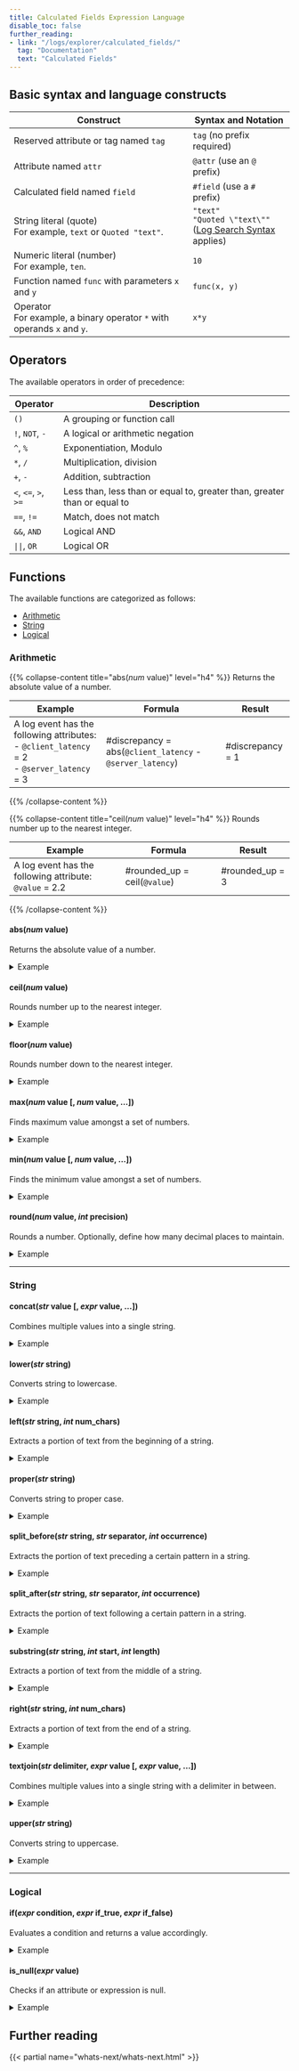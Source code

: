 ```yaml
---
title: Calculated Fields Expression Language
disable_toc: false
further_reading:
- link: "/logs/explorer/calculated_fields/"
  tag: "Documentation"
  text: "Calculated Fields"
---
```


## Basic syntax and language constructs

| Construct                                                                                          | Syntax and Notation                                                    |
| -------------------------------------------------------------------------------------------------- | ---------------------------------------------------------------------- |
| Reserved attribute or tag named `tag`                                                             | `tag` (no prefix required)                                             |
| Attribute named `attr`                                                                             | `@attr` (use an `@` prefix)                                            |
| Calculated field named `field`                                                                     | `#field` (use a `#` prefix)                                            |
| String literal (quote)<br>For example, `text` or `Quoted "text"`.                                   | `"text"`<br> `"Quoted \"text\""`<br>(<a href="https://docs.datadoghq.com/logs/explorer/search_syntax/">Log Search Syntax</a> applies)|
| Numeric literal (number)<br>For example, `ten`.                                                     | `10`                                                                   |
| Function named `func` with parameters `x` and `y`                                                  | `func(x, y)`                                                           |
| Operator<br>For example, a binary operator `*` with operands `x` and `y`.                          | `x*y`                                                                  |

## Operators

The available operators in order of precedence:

| Operator | Description |
|----------|-------------|
| `()` | A grouping or function call |
| `!`, `NOT`, `-` | A logical or arithmetic negation |
| `^`, `%` | Exponentiation, Modulo|
| `*`, `/` | Multiplication, division|
| `+`, `-` | Addition, subtraction |
| `<`, `<=`, `>`, `>=` | Less than, less than or equal to, greater than, greater than or equal to |
| `==`, `!=` | Match, does not match |
| `&&`, `AND` | Logical AND |
| `\|\|`, `OR` | Logical OR |

## Functions

The available functions are categorized as follows:
- [Arithmetic](#arithmetic)
- [String](#string)
- [Logical](#logical)


### Arithmetic

{{% collapse-content title="abs(<i>num</i> value)" level="h4" %}}
Returns the absolute value of a number.

| Example  | Formula | Result |
|----------|-------------|---------|
| A log event has the following attributes: <br> - `@client_latency` = 2 <br> - `@server_latency` = 3 | #discrepancy = abs(`@client_latency` - `@server_latency`) | #discrepancy = 1 |

{{% /collapse-content %}} 

{{% collapse-content title="ceil(<i>num</i> value)" level="h4" %}}
Rounds number up to the nearest integer.

| Example  | Formula | Result |
|----------|-------------|---------|
| A log event has the following attribute:<br>`@value` = 2.2 | #rounded_up = ceil(`@value`) | #rounded_up = 3 |

{{% /collapse-content %}} 

<h4>abs(<i>num</i> value)</h4>

Returns the absolute value of a number.

<details>
<summary>Example</summary>

| Example  | Formula | Result |
|----------|-------------|---------|
| A log event has the following attributes: <br> - `@client_latency` = 2 <br> - `@server_latency` = 3 | #discrepancy = abs(`@client_latency` - `@server_latency`) | #discrepancy = 1 |

</details>


<h4>ceil(<i>num</i> value)</h4>

Rounds number up to the nearest integer.

<details>
<summary>Example</summary>

| Example  | Formula | Result |
|----------|-------------|---------|
| A log event has the following attribute:<br>`@value` = 2.2 | #rounded_up = ceil(`@value`) | #rounded_up = 3 |

</details>


<h4>floor(<i>num</i> value)</h4>

Rounds number down to the nearest integer.

<details>
<summary>Example</summary>

| Example  | Formula | Result |
|----------|-------------|---------|
| A log event has the following attribute:<br>`@value` = 9.99 | #rounded_down = floor(`@value`) | #rounded_down = 9 |

</details>


<h4>max(<i>num</i> value [, <i>num</i> value, …])</h4>

Finds maximum value amongst a set of numbers.

<details>
<summary>Example</summary>

| Example  | Formula | Result |
|----------|-------------|---------|
| A log event has the following attribute:<br>`@CPU_temperatures` = [-1, 1, 5, 5] | #highest_temp = max(`@CPU_temperatures`) | #highest_temp = 5 |

</details>


<h4>min(<i>num</i> value [, <i>num</i> value, …])</h4>

Finds the minimum value amongst a set of numbers.

<details>
<summary>Example</summary>

| Example  | Formula | Result |
|----------|-------------|---------|
| A log event has the following attribute:<br>`@CPU_temperatures` = [-1, 1, 5, 5] | #lowest_temp = min(`@CPU_temperatures`) | #lowest_temp = -1 |

</details>


<h4>round(<i>num</i> value, <i>int</i> precision)</h4>

Rounds a number. Optionally, define how many decimal places to maintain.

<details>
<summary>Example</summary>

| Example  | Formula | Result |
|----------|-------------|---------|
| A log event has the following attribute:<br>`@value` = -1234.01 | #rounded_to_tens = round(`@value`, -1) | #rounded_to_tens = -1230 |

</details>

---

### String

<h4>concat(<i>str</i> value [, <i>expr</i> value, …])</h4>

Combines multiple values into a single string.

<details>
<summary>Example</summary>

| Example  | Formula | Result |
|----------|-------------|---------|
| A log event has the following attributes: <br> - `@city` = "Paris" <br> - `@country` = "France" | #concatenated_region = concat(`@city`, ", " `@country`) | #concatenated_region = "Paris, France" |

</details>


<h4>lower(<i>str</i> string)</h4>

Converts string to lowercase.

<details>
<summary>Example</summary>

| Example  | Formula | Result |
|----------|-------------|---------|
| A log event has the following attribute:<br>`@first_name` = "Bob" | #lower_name = lower(`@first_name`) | #lower_name = "bob" |

</details>


<h4>left(<i>str</i> string, <i>int</i> num_chars)</h4>

Extracts a portion of text from the beginning of a string.

<details>
<summary>Example</summary>

| Example  | Formula | Result |
|----------|-------------|---------|
| A log event has the following attribute:<br>`@price` = "USD10.50" | #currency = left(`@price`, 3) | #currency = "USD" |

</details>


<h4>proper(<i>str</i> string)</h4>

Converts string to proper case.

<details>
<summary>Example</summary>

| Example  | Formula | Result |
|----------|-------------|---------|
| A log event has the following attribute:<br>`@address` = "123 main st" | #formatted_address = proper(`@address`) | #formatted_address = "123 Main St" |

</details>


<h4>split_before(<i>str</i> string, <i>str</i> separator, <i>int</i> occurrence)</h4>

Extracts the portion of text preceding a certain pattern in a string.

<details>
<summary>Example</summary>

<table>
  <tr>
    <th>Example</th>
    <th>Formula</th>
    <th>Result</th>
  </tr>
  <tr>
    <td rowspan ="2">A log event has the following attribute:<br><code>@url</code> = "www.example.com/path/to/split"</td>
    <td>#url_extraction = split_before(<code>@url</code>, "/", 1)</td>
    <td>#url_extraction = "www.example.com/path"</td>
  </tr>
  <tr>
    <td>#url_extraction = split_before(<code>@url</code>, "/", 2)</td>
    <td>#url_extraction = "www.example.com/path/to"</td>
  </tr>
</table>

</details>


<h4>split_after(<i>str</i> string, <i>str</i> separator, <i>int</i> occurrence)</h4>

Extracts the portion of text following a certain pattern in a string.

<details>
<summary>Example</summary>

<table>
  <tr>
    <th>Example</th>
    <th>Formula</th>
    <th>Result</th>
  </tr>
  <tr>
    <td rowspan ="2">A log event has the following attribute:<br><code>@url</code> = "www.example.com/path/to/split"</td>
    <td>#url_extraction = split_after(<code>@url</code>, "/", 1)</td>
    <td>#url_extraction = "path/to/split"</td>
  </tr>
  <tr>
    <td>#url_extraction = split_after(<code>@url</code>, "/", 2)</td>
    <td>#url_extraction = "to/split"
</table>

</details>
</details>


<h4>substring(<i>str</i> string, <i>int</i> start, <i>int</i> length)</h4>

Extracts a portion of text from the middle of a string.

<details>
<summary>Example</summary>

| Example  | Formula | Result |
|----------|-------------|---------|
| A log event has the following attribute:<br>`@price` = "USD10.50" | #dollar_value = substring(`@price`, 2, 2) | #dollar_value = "10" |


</details>


<h4>right(<i>str</i> string, <i>int</i> num_chars)</h4>

Extracts a portion of text from the end of a string.

<details>
<summary>Example</summary>

| Example  | Formula | Result |
|----------|-------------|---------|
| A log event has the following attribute:<br>`@price` = "USD10.50" | #cent_value = right(`@price`, 2) | #cent_value = "50" |

</details>


<h4>textjoin(<i>str</i> delimiter, <i>expr</i> value [, <i>expr</i> value, …])</h4>

Combines multiple values into a single string with a delimiter in between.

<details>
<summary>Example</summary>

| Example  | Formula | Result |
|----------|-------------|---------|
| A log event has the following attributes: <br> - `@city` = "Paris" <br> - `@country` = "France" | #join_region = textjoin(", ", `@city`, `@country`) | #join_region = "Paris, France" |

</details>


<h4>upper(<i>str</i> string)</h4>

Converts string to uppercase.

<details>
<summary>Example</summary>

| Example  | Formula | Result |
|----------|-------------|---------|
| A log event has the following attribute: `@first_name` = "Bob" | #upper_name = upper(`@first_name`) | #upper_name = "BOB" |

</details>

---

### Logical

<h4>if(<i>expr</i> condition, <i>expr</i> if_true, <i>expr</i> if_false)</h4>

Evaluates a condition and returns a value accordingly.

<details>
<summary>Example</summary>

| Example  | Formula | Result |
|----------|-------------|---------|
| A log event has the following attributes: <br> - `@location` = "Paris, France" <br> - `@home` = "New York, USA" | #abroad = if(`@location` == `@home`, "false", "true") | #abroad = "true" |

</details>


<h4>is_null(<i>expr</i> value)</h4>

Checks if an attribute or expression is null.

<details>
<summary>Example</summary>

| Example  | Formula | Result |
|----------|-------------|---------|
| A log event has the following attributes: <br> - `@users_online` = 5 <br> - `@max_capacity` = 0 | is_null(`@users_online` / `@max_capacity`) | "true" |

</details>


## Further reading

{{< partial name="whats-next/whats-next.html" >}}